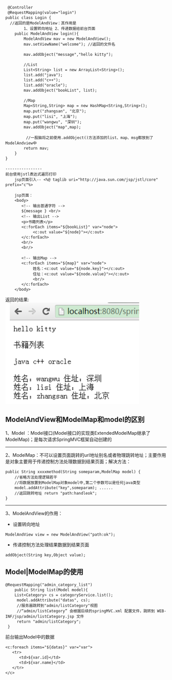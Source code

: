 
```
 @Controller  
 @RequestMapping(value="login")  
public class Login {  
  //返回的是ModelAndView：其作用是
        1、设置转向地址 2、传递数据给前台页面
    public ModelAndView login(){  
        ModelAndView mav = new ModelAndView();  
        mav.setViewName("welcome"); //返回的文件名  
          
        mav.addObject("message","hello kitty");  
          
        //List  
        List<String> list = new ArrayList<String>();  
        list.add("java");  
        list.add("c++");  
        list.add("oracle");  
        mav.addObject("bookList", list);  
          
        //Map  
        Map<String,String> map = new HashMap<String,String>();  
        map.put("zhangsan", "北京");  
        map.put("lisi", "上海");  
        map.put("wangwu", "深圳");  
        mav.addObject("map",map);  
         
         //一股脑将之前使用.addObject()方法添加的list、map、msg都放到了ModelAndview中
        return mav;  
    }  
}  

----------------
前台使用jstl表达式遍历打印
    jsp页面引入-- <%@ taglib uri="http://java.sun.com/jsp/jstl/core" prefix="c"%>  

    jsp页面：     
    <body>  
       <!-- 输出普通字符 -->  
       ${message } <br/>  
       <!-- 输出List -->  
       <p>书籍列表</p>  
       <c:forEach items="${bookList}" var="node">  
            <c:out value="${node}"></c:out>  
       </c:forEach>  
       <br/>  
       <br/>  
         
       <!-- 输出Map -->  
       <c:forEach items="${map}" var="node">  
            姓名：<c:out value="${node.key}"></c:out>  
            住址：<c:out value="${node.value}"></c:out>  
            <br/>  
       </c:forEach>  
    </body>  
 ```
  返回的结果:<br>
 ![](https://github.com/nextyearmuscleman/SSM_detail/raw/master/picture/ModelAndView.PNG)
 ## ModelAndView和ModelMap和model的区别<br>
 1、Model ：Model接口(Model接口的实现类ExtendedModelMap继承了ModelMap)；是每次请求SpringMVC框架自动创建的

------------

 2、ModelMap：不可以设置页面跳转的url地址别名或者物理跳转地址；主要作用是对象主要用于传递控制方法处理数据到结果页面；解决方法：
 ```
 public String xxxxmethod(String someparam,ModelMap model) { 
     //省略方法处理逻辑若干 
     //将数据放置到ModelMap对象model中,第二个参数可以是任何java类型 
     model.addAttribute("key",someparam); ...... 
     //返回跳转地址 return "path:handleok"; 
 }
 ```
 -----
 
 3、ModelAndView的作用：
* 设置转向地址
```
ModelAndView view = new ModelAndView("path:ok");
```
* 传递控制方法处理结果数据到结果页面
```
addObject(String key,Object value);
```
## Model|ModelMap的使用
```
@RequestMapping("admin_category_list") 
    public String list(Model model){ 
    List<Category> cs = categoryService.list(); 
     model.addAttribute("datas", cs); 
     //服务器跳转到"admin/listCategory"视图 
     //“admin/listCategory” 会根据后续的springMVC.xml 配置文件，跳转到 WEB-INF/jsp/admin/listCategory.jsp 文件 
     return "admin/listCategory"; 
 }
 ```
 前台输出Model中的数据
 ```
 <c:foreach items="${datas}" var="var">
    <tr>
       <td>${var.id}</td>
       <td>${var.name}</td>
    </tr>
 </c>
 ```


